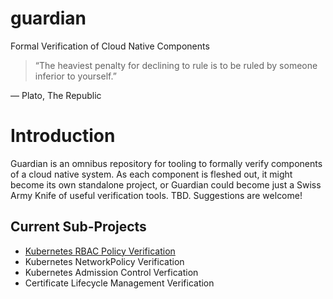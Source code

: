 # guardian
Formal Verification of Cloud Native Components

> “The heaviest penalty for declining to rule is to be ruled by someone inferior to yourself.” 

― Plato, The Republic

# Introduction
Guardian is an omnibus repository for tooling to formally verify components of a cloud native system. As each component is fleshed out, it might become its own standalone project, or Guardian could become just a Swiss Army Knife of useful verification tools. TBD. Suggestions are welcome!

## Current Sub-Projects

* [Kubernetes RBAC Policy Verification](https://github.com/cncf/sig-security/pull/242)
* Kubernetes NetworkPolicy Verification
* Kubernetes Admission Control Verfication
* Certificate Lifecycle Management Verification
